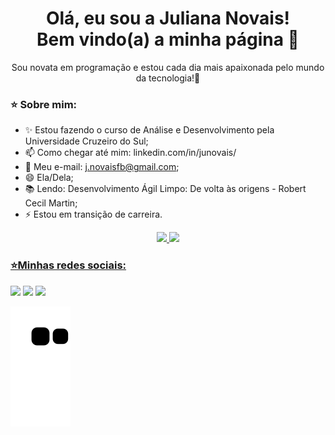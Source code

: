 <h1 align='center'>
  Olá, eu sou a Juliana Novais!
  <br/>
  Bem vindo(a) a minha página 💜
</h1>

<p align='center'>
 Sou novata em programação e estou cada dia mais apaixonada pelo mundo da tecnologia!🚀
</p>

### ⭐ Sobre mim:
- ✨ Estou fazendo o curso de Análise e Desenvolvimento pela Universidade Cruzeiro do Sul;
- 📫 Como chegar até mim: linkedin.com/in/junovais/
- 📧 Meu e-mail: j.novaisfb@gmail.com;
- 😄 Ela/Dela;
- 📚 Lendo: Desenvolvimento Ágil Limpo: De volta às origens - Robert Cecil Martin; 
- ⚡ Estou em transição de carreira.


<div align="center">
  <a href="https://github.com/JulianaNovais">
  <img height="180em" src="https://github-readme-stats.vercel.app/api?username=JulianaNovais&show_icons=true&theme=dracula&include_all_commits=true&count_private=true"/>
  <img height="180em" src="https://github-readme-stats.vercel.app/api/top-langs/?username=JulianaNovais&layout=compact&langs_count=7&theme=dracula"/>

</div>

### ⭐Minhas redes sociais:

<div> 
 <a href="https://discord.com/channels/@me" target="_blank"><img src="https://img.shields.io/badge/Discord-7289DA?style=for-the-badge&logo=discord&logoColor=white" target="_blank"></a> 
  <a href = "mailto:j.novaisfb@gmail.com"><img src="https://img.shields.io/badge/-Gmail-%23333?style=for-the-badge&logo=gmail&logoColor=white" target="_blank"></a>
  <a href="https://www.linkedin.com/in/junovais/" target="_blank"><img src="https://img.shields.io/badge/-LinkedIn-%230077B5?style=for-the-badge&logo=linkedin&logoColor=white" target="_blank"></a> 


![Snake animation](https://github.com/rafaballerini/rafaballerini/blob/output/github-contribution-grid-snake.svg)
 
</div>

